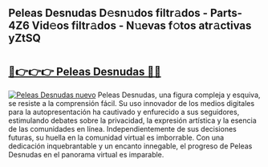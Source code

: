 ## Peleas Desnudas D𝚎sn𝚞dos filtr𝚊dos - Parts-4Z6 Vid𝚎os filtr𝚊dos - N𝚞evas f𝚘tos atr𝚊ctivas yZtSQ

# <h2><a href="http://mb37pm.tromn.icu/?c=Peleas+Desnudas">🔗👉👉👉 Peleas Desnudas 🔗🔗</a></h2>

[![Peleas Desnudas nuevo](https://i.imgur.com/pEAQMta.gif)](http://mb37pm.tromn.icu/?c=Peleas+Desnudas)
Peleas Desnudas, una figura compleja y esquiva, se resiste a la comprensión fácil. Su uso innovador de los medios digitales para la autopresentación ha cautivado y enfurecido a sus seguidores, estimulando debates sobre la privacidad, la expresión artística y la esencia de las comunidades en línea. Independientemente de sus decisiones futuras, su huella en la comunidad virtual es imborrable. Con una dedicación inquebrantable y un encanto innegable, el progreso de Peleas Desnudas en el panorama virtual es imparable.
